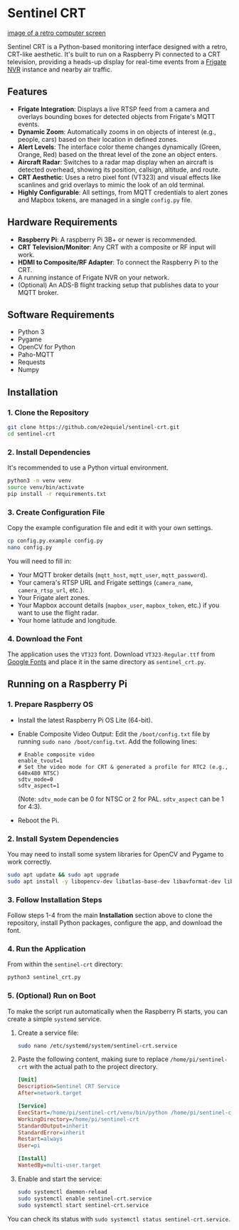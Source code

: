 # Sentinel CRT

<!-- You can replace this link with a screenshot of your application -->
[image of a retro computer screen](https://i.imgur.com/uCgKqf3.png)

Sentinel CRT is a Python-based monitoring interface designed with a retro, CRT-like aesthetic. It's built to run on a Raspberry Pi connected to a CRT television, providing a heads-up display for real-time events from a [Frigate NVR](https://frigate.video/) instance and nearby air traffic.

## Features

-   **Frigate Integration**: Displays a live RTSP feed from a camera and overlays bounding boxes for detected objects from Frigate's MQTT events.
-   **Dynamic Zoom**: Automatically zooms in on objects of interest (e.g., people, cars) based on their location in defined zones.
-   **Alert Levels**: The interface color theme changes dynamically (Green, Orange, Red) based on the threat level of the zone an object enters.
-   **Aircraft Radar**: Switches to a radar map display when an aircraft is detected overhead, showing its position, callsign, altitude, and route.
-   **CRT Aesthetic**: Uses a retro pixel font (VT323) and visual effects like scanlines and grid overlays to mimic the look of an old terminal.
-   **Highly Configurable**: All settings, from MQTT credentials to alert zones and Mapbox tokens, are managed in a single `config.py` file.

## Hardware Requirements

-   **Raspberry Pi**: A raspberry Pi 3B+ or newer is recommended.
-   **CRT Television/Monitor**: Any CRT with a composite or RF input will work.
-   **HDMI to Composite/RF Adapter**: To connect the Raspberry Pi to the CRT.
-   A running instance of Frigate NVR on your network.
-   (Optional) An ADS-B flight tracking setup that publishes data to your MQTT broker.

## Software Requirements

-   Python 3
-   Pygame
-   OpenCV for Python
-   Paho-MQTT
-   Requests
-   Numpy

## Installation

### 1. Clone the Repository

```bash
git clone https://github.com/e2equiel/sentinel-crt.git
cd sentinel-crt
```

### 2. Install Dependencies

It's recommended to use a Python virtual environment.

```bash
python3 -m venv venv
source venv/bin/activate
pip install -r requirements.txt
```

### 3. Create Configuration File

Copy the example configuration file and edit it with your own settings.
```bash
cp config.py.example config.py
nano config.py
```
You will need to fill in:
-   Your MQTT broker details (`mqtt_host`, `mqtt_user`, `mqtt_password`).
-   Your camera's RTSP URL and Frigate settings (`camera_name`, `camera_rtsp_url`, etc.).
-   Your Frigate alert zones.
-   Your Mapbox account details (`mapbox_user`, `mapbox_token`, etc.) if you want to use the flight radar.
-   Your home latitude and longitude.

### 4. Download the Font

The application uses the `VT323` font. Download `VT323-Regular.ttf` from [Google Fonts](https://fonts.google.com/specimen/VT323) and place it in the same directory as `sentinel_crt.py`.

## Running on a Raspberry Pi

### 1. Prepare Raspberry OS

-   Install the latest Raspberry Pi OS Lite (64-bit).
-   Enable Composite Video Output: Edit the `/boot/config.txt` file by running `sudo nano /boot/config.txt`. Add the following lines:

    ```
    # Enable composite video
    enable_tvout=1
    # Set the video mode for CRT & generated a profile for RTC2 (e.g., 640x480 NTSC)
    sdtv_mode=0
    sdtv_aspect=1
    ```
    (Note: `sdtv_mode` can be 0 for NTSC or 2 for PAL. `sdtv_aspect` can be 1 for 4:3).
-   Reboot the Pi.

### 2. Install System Dependencies

You may need to install some system libraries for OpenCV and Pygame to work correctly.
```bash
sudo apt update && sudo apt upgrade
sudo apt install -y libopencv-dev libatlas-base-dev libavformat-dev libavcodec-dev libswscale-dev libqtgui4 libqt4-test
```

### 3. Follow Installation Steps

Follow steps 1-4 from the main **Installation** section above to clone the repository, install Python packages, configure the app, and download the font.

### 4. Run the Application

From within the `sentinel-crt` directory:

```bash
python3 sentinel_crt.py
```

### 5. (Optional) Run on Boot

To make the script run automatically when the Raspberry Pi starts, you can create a simple `systemd` service.

1.  Create a service file:
    ```bash
    sudo nano /etc/systemd/system/sentinel-crt.service
    ```
2.  Paste the following content, making sure to replace `/home/pi/sentinel-crt` with the actual path to the project directory.
    ```ini
    [Unit]
    Description=Sentinel CRT Service
    After=network.target

    [Service]
    ExecStart=/home/pi/sentinel-crt/venv/bin/python /home/pi/sentinel-crt/sentinel_crt.py
    WorkingDirectory=/home/pi/sentinel-crt
    StandardOutput=inherit
    StandardError=inherit
    Restart=always
    User=pi

    [Install]
    WantedBy=multi-user.target
    ```
3.  Enable and start the service:
    ```bash
    sudo systemctl daemon-reload
    sudo systemctl enable sentinel-crt.service
    sudo systemctl start sentinel-crt.service
    ```
You can check its status with `sudo systemctl status sentinel-crt.service`.